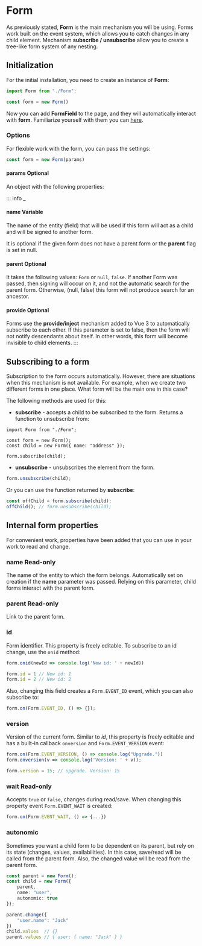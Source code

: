 # Form

As previously stated, **Form** is the main mechanism you will be using. Forms work built
on the event system, which allows you to catch changes in any child element. Mechanism **subscribe /
unsubscribe** allow you to create a tree-like form system of any nesting.

## Initialization

For the initial installation, you need to create an instance of **Form**:
```ts
import Form from "./Form";

const form = new Form()
```
Now you can add **FormField** to the page, and they will automatically interact with **form**. Familiarize yourself
with them you can [here](./../fields/form-fields.md).

### Options

For flexible work with the form, you can pass the settings:

```ts
const form = new Form(params)
```

#### params <Badge type = "tip">Optional</Badge>
An object with the following properties:

::: info _

#### name <Badge type = "warning">Variable</Badge>
The name of the entity (field) that will be used if this form will act as a child and will be signed
to another form.

It is optional if the given form does not have a parent form or the **parent** flag is set in
null.

#### parent <Badge type = "info">Optional</Badge>
It takes the following values: `Form` or `null`, `false`. If another Form was passed, then signing will occur
on it, and not the automatic search for the parent form. Otherwise, (null, false) this form will not produce
search for an ancestor.

#### provide <Badge type = "info">Optional</Badge>
Forms use the **provide/inject** mechanism added to Vue 3 to automatically subscribe to each other. If
this parameter is set to false, then the form will not notify descendants about itself. In other words, this form will become
invisible to child elements.
:::



## Subscribing to a form

Subscription to the form occurs automatically. However, there are situations when this mechanism is not available. For example, when
we create two different forms in one place. What form will be the main one in this case?

The following methods are used for this:
- **subscribe** - accepts a child to be subscribed to the form. Returns a function to unsubscribe from:
```ts{6}
import Form from "./Form";

const form = new Form();
const child = new Form({ name: "address" });

form.subscribe(child);
```
- **unsubscribe** - unsubscribes the element from the form.
```ts
form.unsubscribe(child);
```
Or you can use the function returned by **subscribe**:
```ts
const offChild = form.subscribe(child);
offChild(); // form.unsubscribe(child);
```

## Internal form properties

For convenient work, properties have been added that you can use in your work to read and change.

### name <Badge type = "tip">Read-only</Badge>
The name of the entity to which the form belongs. Automatically set on creation if the **name** parameter was passed.
Relying on this parameter, child forms interact with the parent form.

### parent <Badge type = "tip">Read-only</Badge>
Link to the parent form.

### id
Form identifier. This property is freely editable.
To subscribe to an id change, use the `onid` method:
```ts
form.onid(newId => console.log('New id: ' + newId))

form.id = 1 // New id: 1
form.id = 2 // New id: 2
```

Also, changing this field creates a `Form.EVENT_ID` event, which you can also subscribe to:
```ts
form.on(Form.EVENT_ID, () => {});
```

### version
Version of the current form. Similar to *id*, this property is freely editable and has a built-in callback
`onversion` and `Form.EVENT_VERSION` event:
```ts
form.on(Form.EVENT_VERSION, () => console.log("Upgrade."))
form.onversion(v => console.log('Version: ' + v));

form.version = 15; // upgrade. Version: 15

```

### wait <Badge type = "tip">Read-only</Badge>
Accepts `true` or `false`, changes during read/save. When changing this property
event `Form.EVENT_WAIT` is created:
```ts
form.on(Form.EVENT_WAIT, () => {...})
```

### autonomic

Sometimes you want a child form to be dependent on its parent, but rely on its state
(changes, values, availabilities). In this case, save/read will be called from the parent form. Also, the changed
value will be read from the parent form.

```ts
const parent = new Form();
const child = new Form({
    parent,
    name: "user",
    autonomic: true
});

parent.change({
    "user.name": "Jack"
})
child.values  // {}
parent.values // { user: { name: "Jack" } }
```